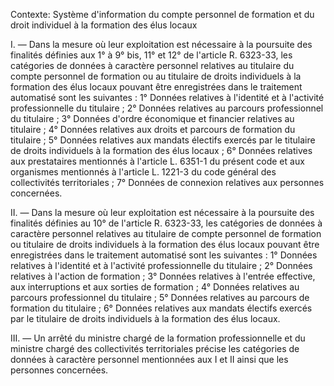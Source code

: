 Contexte: Système d'information du compte personnel de formation et du droit individuel à la formation des élus locaux

I. — Dans la mesure où leur exploitation est nécessaire à la poursuite des finalités définies aux 1° à 9° bis, 11° et 12° de l'article R. 6323-33, les catégories de données à caractère personnel relatives au titulaire du compte personnel de formation ou au titulaire de droits individuels à la formation des élus locaux pouvant être enregistrées dans le traitement automatisé sont les suivantes : 1° Données relatives à l'identité et à l'activité professionnelle du titulaire ; 2° Données relatives au parcours professionnel du titulaire ; 3° Données d'ordre économique et financier relatives au titulaire ; 4° Données relatives aux droits et parcours de formation du titulaire ; 5° Données relatives aux mandats électifs exercés par le titulaire de droits individuels à la formation des élus locaux ; 6° Données relatives aux prestataires mentionnés à l'article L. 6351-1 du présent code et aux organismes mentionnés à l'article L. 1221-3 du code général des collectivités territoriales ; 7° Données de connexion relatives aux personnes concernées.

II. — Dans la mesure où leur exploitation est nécessaire à la poursuite des finalités définies au 10° de l'article R. 6323-33, les catégories de données à caractère personnel relatives au titulaire de compte personnel de formation ou titulaire de droits individuels à la formation des élus locaux pouvant être enregistrées dans le traitement automatisé sont les suivantes : 1° Données relatives à l'identité et à l'activité professionnelle du titulaire ; 2° Données relatives à l'action de formation ; 3° Données relatives à l'entrée effective, aux interruptions et aux sorties de formation ; 4° Données relatives au parcours professionnel du titulaire ; 5° Données relatives au parcours de formation du titulaire ; 6° Données relatives aux mandats électifs exercés par le titulaire de droits individuels à la formation des élus locaux.

III. — Un arrêté du ministre chargé de la formation professionnelle et du ministre chargé des collectivités territoriales précise les catégories de données à caractère personnel mentionnées aux I et II ainsi que les personnes concernées.